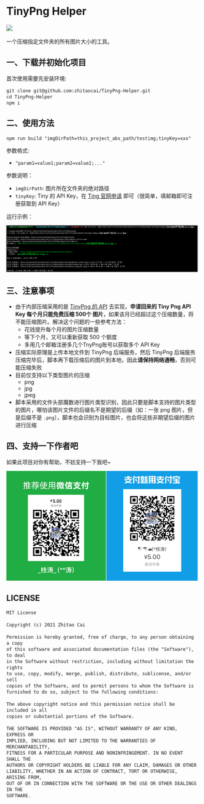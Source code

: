 # TinyPng Helper

[![](https://img.shields.io/badge/Release-0.1.0-orange.svg)](CHANGELOG.md)

一个压缩指定文件夹的所有图片大小的工具。

## 一、下载并初始化项目

首次使用需要先安装环境:

```
git clone git@github.com:zhitaocai/TinyPng-Helper.git
cd TinyPng-Helper
npm i 
```

## 二、使用方法

```
npm run build "imgDirPath=this_project_abs_path/testimg;tinyKey=xxx"
```

参数格式:

* ``"param1=value1;param2=value2;..."``

参数说明：

* ``imgDirPath``: 图片所在文件夹的绝对路径
* ``tinyKey``: Tiny 的 API Key，在 [Ting 官网申请](https://tinypng.com/) 即可（很简单，填邮箱即可注册获取到 API Key）

运行示例： 

![](static/preview.png)

## 三、注意事项

* 由于内部压缩采用的是 [TinyPng 的 API](https://tinypng.com/developers/reference/nodejs) 去实现，**申请回来的 Tiny Png API Key 每个月只能免费压缩 500个 图片**，如果该月已经超过这个压缩数量，将不能压缩图片。解决这个问题的一些参考方法：
  * 花钱提升每个月的图片压缩数量
  * 等下个月，又可以重新获取 500 个额度
  * 多用几个邮箱注册多几个TnyPng账号以获取多个 API Key
* 压缩实际原理是上传本地文件到 TinyPng 后端服务，然后 TinyPng 后端服务压缩完毕后，脚本再下载压缩后的图片到本地，因此**请保持网络通畅**，否则可能压缩失败
* 目前仅支持以下类型图片的压缩
  * png
  * jpg
  * jpeg
* 脚本采用的文件头部魔数进行图片类型识别，因此只要是脚本支持的图片类型的图片，哪怕该图片文件的后缀名不是期望的后缀（如：一张 png 图片，但是后缀不是 `.png`），脚本也会识别为目标图片，也会将这些非期望后缀的图片进行压缩


## 四、支持一下作者吧

如果此项目对你有帮助，不妨支持一下我吧~

![](static/PAY.png)


## LICENSE

    MIT License

    Copyright (c) 2021 Zhitao Cai

    Permission is hereby granted, free of charge, to any person obtaining a copy
    of this software and associated documentation files (the "Software"), to deal
    in the Software without restriction, including without limitation the rights
    to use, copy, modify, merge, publish, distribute, sublicense, and/or sell
    copies of the Software, and to permit persons to whom the Software is
    furnished to do so, subject to the following conditions:

    The above copyright notice and this permission notice shall be included in all
    copies or substantial portions of the Software.

    THE SOFTWARE IS PROVIDED "AS IS", WITHOUT WARRANTY OF ANY KIND, EXPRESS OR
    IMPLIED, INCLUDING BUT NOT LIMITED TO THE WARRANTIES OF MERCHANTABILITY,
    FITNESS FOR A PARTICULAR PURPOSE AND NONINFRINGEMENT. IN NO EVENT SHALL THE
    AUTHORS OR COPYRIGHT HOLDERS BE LIABLE FOR ANY CLAIM, DAMAGES OR OTHER
    LIABILITY, WHETHER IN AN ACTION OF CONTRACT, TORT OR OTHERWISE, ARISING FROM,
    OUT OF OR IN CONNECTION WITH THE SOFTWARE OR THE USE OR OTHER DEALINGS IN THE
    SOFTWARE.
